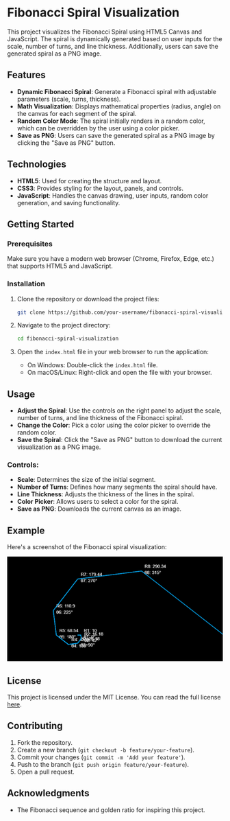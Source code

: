 # Fibonacci Spiral Visualization

This project visualizes the Fibonacci Spiral using HTML5 Canvas and JavaScript. The spiral is dynamically generated based on user inputs for the scale, number of turns, and line thickness. Additionally, users can save the generated spiral as a PNG image.

## Features

- **Dynamic Fibonacci Spiral**: Generate a Fibonacci spiral with adjustable parameters (scale, turns, thickness).
- **Math Visualization**: Displays mathematical properties (radius, angle) on the canvas for each segment of the spiral.
- **Random Color Mode**: The spiral initially renders in a random color, which can be overridden by the user using a color picker.
- **Save as PNG**: Users can save the generated spiral as a PNG image by clicking the "Save as PNG" button.

## Technologies

- **HTML5**: Used for creating the structure and layout.
- **CSS3**: Provides styling for the layout, panels, and controls.
- **JavaScript**: Handles the canvas drawing, user inputs, random color generation, and saving functionality.

## Getting Started

### Prerequisites

Make sure you have a modern web browser (Chrome, Firefox, Edge, etc.) that supports HTML5 and JavaScript.

### Installation

1. Clone the repository or download the project files:
    ```bash
    git clone https://github.com/your-username/fibonacci-spiral-visualization.git
    ```

2. Navigate to the project directory:
    ```bash
    cd fibonacci-spiral-visualization
    ```

3. Open the `index.html` file in your web browser to run the application:
    - On Windows: Double-click the `index.html` file.
    - On macOS/Linux: Right-click and open the file with your browser.

## Usage

- **Adjust the Spiral**: Use the controls on the right panel to adjust the scale, number of turns, and line thickness of the Fibonacci spiral.
- **Change the Color**: Pick a color using the color picker to override the random color.
- **Save the Spiral**: Click the "Save as PNG" button to download the current visualization as a PNG image.
  
### Controls:

- **Scale**: Determines the size of the initial segment.
- **Number of Turns**: Defines how many segments the spiral should have.
- **Line Thickness**: Adjusts the thickness of the lines in the spiral.
- **Color Picker**: Allows users to select a color for the spiral.
- **Save as PNG**: Downloads the current canvas as an image.

## Example

Here's a screenshot of the Fibonacci spiral visualization:

![Fibonacci Spiral Screenshot](img/image.png)

## License

This project is licensed under the MIT License. You can read the full license [here](LICENSE).

## Contributing

1. Fork the repository.
2. Create a new branch (`git checkout -b feature/your-feature`).
3. Commit your changes (`git commit -m 'Add your feature'`).
4. Push to the branch (`git push origin feature/your-feature`).
5. Open a pull request.

## Acknowledgments

- The Fibonacci sequence and golden ratio for inspiring this project.
